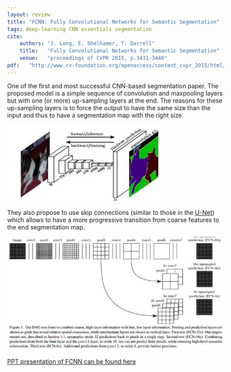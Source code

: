 ```yaml
---
layout: review
title: "FCNN: Fully Convolutional Networks for Semantic Segmentation"
tags: deep-learning CNN essentials segmentation
cite:
    authors: "J. Long, E. Shelhamer, T. Darrell"
    title:   "Fully Convolutional Networks for Semantic Segmentation"
    venue:   "proceedings of CVPR 2015, p.3431-3440"
pdf:   "http://www.cv-foundation.org/openaccess/content_cvpr_2015/html/Long_Fully_Convolutional_Networks_2015_CVPR_paper.html"
---
```


 
One of the first and most successful CNN-based segmentation paper.  The proposed model is a simple sequence of convolution and maxpooling layers but with one (or more) up-sampling layers at the end.  The reasons for these up-sampling layers is to force the output to have the same size than the input and thus to have a segmentation map with the right size.

![](/article/images/fcnn/fcnn_1.jpg)

They also propose to use skip connections (similar to those in the [U-Net](https://vitalab.github.io/article/2017/02/27/unet.html)) which allows to have a more progressive transition from coarse features to the end segmentation map.

![](/article/images/fcnn/fcnn_2.jpg)


[PPT presentation of FCNN can be found here](https://computing.ece.vt.edu/~f15ece6504/slides/L13_FCN.pdf)
